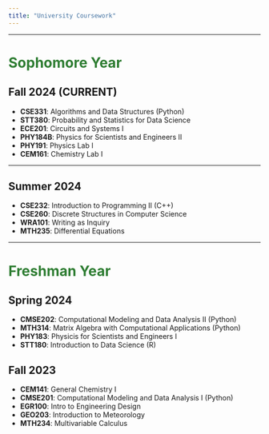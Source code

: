 ```yaml
---
title: "University Coursework"
---
```


---

# <span style="color: #2e7d32;">Sophomore Year</span>

## Fall 2024 (CURRENT)

* **CSE331**: Algorithms and Data Structures (Python)
* **STT380**: Probability and Statistics for Data Science
* **ECE201**: Circuits and Systems I
* **PHY184B**: Physics for Scientists and Engineers II
* **PHY191**: Physics Lab I
* **CEM161**: Chemistry Lab I

---

## Summer 2024 

* **CSE232**: Introduction to Programming II (C++)
* **CSE260**: Discrete Structures in Computer Science
* **WRA101**: Writing as Inquiry
* **MTH235**: Differential Equations

---

# <span style="color: #2e7d32;">Freshman Year</span>

## Spring 2024

* **CMSE202**: Computational Modeling and Data Analysis II (Python)
* **MTH314**: Matrix Algebra with Computational Applications (Python)
* **PHY183**: Physicis for Scientists and Engineers I
* **STT180**: Introduction to Data Science (R)

## Fall 2023

* **CEM141**: General Chemistry I
* **CMSE201**: Computational Modeling and Data Analysis I (Python)
* **EGR100**: Intro to Engineering Design
* **GEO203**: Introduction to Meteorology
* **MTH234**: Multivariable Calculus
